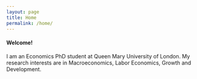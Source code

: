 ```yaml
---
layout: page
title: Home
permalink: /home/
---
```


#### Welcome!

I am an Economics PhD student at Queen Mary University of London. 
My research interests are in Macroeconomics, Labor Economics, Growth and Development.
